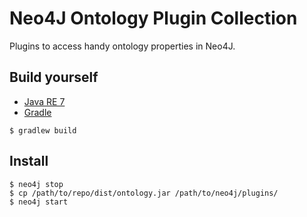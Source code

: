 # Neo4J Ontology Plugin Collection

Plugins to access handy ontology properties in Neo4J.

## Build yourself

* [Java RE 7](jre7)
* [Gradle](gradle)

```
$ gradlew build
```

## Install

```
$ neo4j stop
$ cp /path/to/repo/dist/ontology.jar /path/to/neo4j/plugins/
$ neo4j start
```
